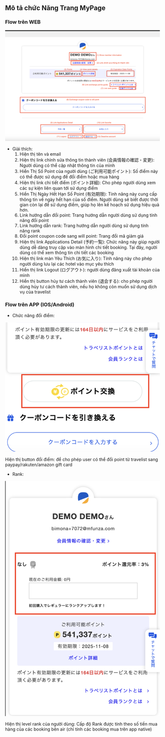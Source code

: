 
## Mô tả chức Năng Trang MyPage
### Flow trên WEB
![Mypage Flow](mypage.png)

- Giải thích:
    1. Hiện thị tên và email
    2. Hiện thị link chỉnh sửa thông tin thành viên (会員情報の確認・変更): Người dùng có thể cập nhật thông tin của mình
    3. Hiển Thị Số Point của người dùng (ご利用可能ポイント): Số điểm này có thể được sử dụng để đổi điểm hoặc mua hàng
    4. Hiện thị link chi tiết điểm (ポイント詳細): Cho phép người dùng xem các sự kiện liên quan tới sử dụng điểm
    5. Hiển Thị Ngày Hết Hạn Số Point (有効期限): Tính năng này cung cấp thông tin về ngày hết hạn của số điểm. Người dùng sẽ biết được thời gian còn lại để sử dụng điểm, giúp họ lên kế hoạch sử dụng hiệu quả hơn.
    6. Link hướng dẫn đổi point: Trang hướng dẫn người dùng sử dụng tính năng đổi point
    7. Link hướng dẫn rank: Trang hướng dẫn người dùng sử dụng tính năng rank
    8. Đổi point coupon code sang will point: Trang đổi mã giảm giá
    9. Hiện thị link Applications Detail (予約一覧): Chức năng này giúp người dùng dễ dàng truy cập vào màn hình chi tiết booking. Tại đây, người dùng có thể xem thông tin chi tiết các booking
    10. Hiện thị link màn Yêu Thích (お気に入り): Tính năng này cho phép người dùng lưu lại các hotel vào mục yêu thích
    11. Hiển thị link Logout (ログアウト): người dùng đăng xuất tài khoản của mình
    12. Hiển thị button hủy tư cách thành viên (退会する): cho phép người dùng hủy tư cách thành viên, nếu họ không còn muốn sử dụng dịch vụ của travelist

### Flow trên APP (IOS/Android)
- Chức năng đổi điểm:

![Alt text](exchange.png)
        
Hiện thị button đổi điểm: để cho phép user có thể đổi point từ travelist sang paypay/rakuten/amazon gift card

- Rank:

![Rank](rank.png)

Hiện thị level rank của người dùng: Cấp độ Rank được tính theo số tiền mua hàng của các booking bên air (chỉ tính các booking mua trên app native)

